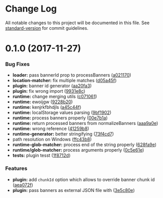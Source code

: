 # Change Log

All notable changes to this project will be documented in this file. See [standard-version](https://github.com/conventional-changelog/standard-version) for commit guidelines.

<a name="0.1.0"></a>
# 0.1.0 (2017-11-27)


### Bug Fixes

* **loader:** pass bannerId prop to processBanners ([a021170](https://github.com/kisenka/banner-rotator-webpack-plugin/commit/a021170))
* **location-matcher:** fix multiple matches ([d05a45f](https://github.com/kisenka/banner-rotator-webpack-plugin/commit/d05a45f))
* **plugin:** banner id generator ([aa20fa3](https://github.com/kisenka/banner-rotator-webpack-plugin/commit/aa20fa3))
* **plugin:** fix wrong import ([9931e8c](https://github.com/kisenka/banner-rotator-webpack-plugin/commit/9931e8c))
* **runtime:** change merging utils ([c071061](https://github.com/kisenka/banner-rotator-webpack-plugin/commit/c071061))
* **runtime:** ewoijgw ([9228b20](https://github.com/kisenka/banner-rotator-webpack-plugin/commit/9228b20))
* **runtime:** kenjrkfbhdjls ([a45c44f](https://github.com/kisenka/banner-rotator-webpack-plugin/commit/a45c44f))
* **runtime:** localStorage values parsing ([9bf1902](https://github.com/kisenka/banner-rotator-webpack-plugin/commit/9bf1902))
* **runtime:** process banners properly ([00e7b1a](https://github.com/kisenka/banner-rotator-webpack-plugin/commit/00e7b1a))
* **runtime:** return processed banners from normalizeBanners ([aaa9a0e](https://github.com/kisenka/banner-rotator-webpack-plugin/commit/aaa9a0e))
* **runtime:** wrong reference ([41259b8](https://github.com/kisenka/banner-rotator-webpack-plugin/commit/41259b8))
* **runtime-generator:** better stringifying ([73f4cd7](https://github.com/kisenka/banner-rotator-webpack-plugin/commit/73f4cd7))
* path resolution on Windows ([ffc43b8](https://github.com/kisenka/banner-rotator-webpack-plugin/commit/ffc43b8))
* **runtime-glob-matcher:** process end of the string properly ([628fa9e](https://github.com/kisenka/banner-rotator-webpack-plugin/commit/628fa9e))
* **runtime/glob-matcher:** process arguments properly ([0c5e61e](https://github.com/kisenka/banner-rotator-webpack-plugin/commit/0c5e61e))
* **tests:** plugin tesst ([1f8712d](https://github.com/kisenka/banner-rotator-webpack-plugin/commit/1f8712d))


### Features

* **plugin:** add `chunkId` option which allows to override banner chunk id ([aea072f](https://github.com/kisenka/banner-rotator-webpack-plugin/commit/aea072f))
* **plugin:** pass banners as external JSON file with ([3e5c80e](https://github.com/kisenka/banner-rotator-webpack-plugin/commit/3e5c80e))
